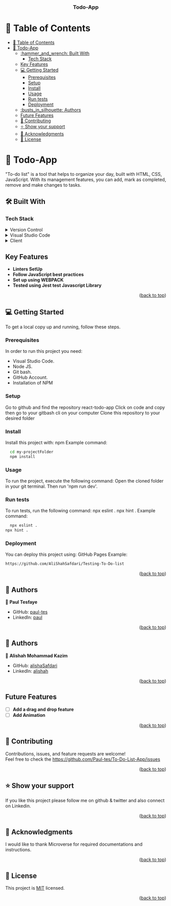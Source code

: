 <a name="readme-top"></a>

<div align="center">

  <h3><b>Todo-App</b></h3>

</div>

<!-- TABLE OF CONTENTS -->

# 📗 Table of Contents

- [📗 Table of Contents](#-table-of-contents)
- [📖 Todo-App ](#-todo-app-)
  - [:hammer\_and\_wrench: Built With ](#hammer_and_wrench-built-with-)
    - [Tech Stack ](#tech-stack-)
  - [Key Features ](#key-features-)
  - [💻 Getting Started ](#-getting-started-)
    - [Prerequisites](#prerequisites)
    - [Setup](#setup)
    - [Install](#install)
    - [Usage](#usage)
    - [Run tests](#run-tests)
    - [Deployment](#deployment)
  - [:busts\_in\_silhouette: Authors ](#busts_in_silhouette-authors-)
  - [Future Features ](#future-features-)
  - [🤝 Contributing ](#-contributing-)
  - [⭐️ Show your support ](#️-show-your-support-)
  - [🙏 Acknowledgments ](#-acknowledgments-)
  - [📝 License ](#-license-)

<!-- PROJECT DESCRIPTION -->

# 📖 Todo-App <a name="about-project"></a>

"To-do list" is a tool that helps to organize your day, built with HTML, CSS, JavaScript. With its management features, you can add, mark as completed, remove and make changes to tasks.

## :hammer_and_wrench: Built With <a name="built-with"></a>

### Tech Stack <a name="tech-stack"></a>
<details>
  <summary>Version Control</summary>
  <ul>
    <li><a href="https://github.com/">Git Hub</a></li>
  </ul>
</details>
<details>
  <summary>Visual Studio Code</summary>
  <ul>
    <li><a href="https://code.visualstudio.com">Visual Studio Code</a></li>
  </ul>
</details>
<details>
  <summary>Client</summary>
  <ul>
    <li><a href="https://react.dev/">HTML</a></li>
    <li><a href="https://react.dev/">CSS</a></li>
    <li><a href="https://react.dev/">JAVASCRIPT</a></li>
</details>

<!-- Features -->

## Key Features <a name="key-features"></a>

- **Linters SetUp**
- **Follow JavaScript best practices**
- **Set up using WEBPACK**
- **Tested using Jest test Javascript Library**

<p align="right">(<a href="#readme-top">back to top</a>)</p>

<!-- GETTING STARTED -->

## 💻 Getting Started <a name="getting-started"></a>

To get a local copy up and running, follow these steps.

### Prerequisites

In order to run this project you need:
- Visual Studio Code.
- Node JS.
- Git bash.
- GitHub Account.
- Installation of NPM

<!--
Example command:
```sh
 gem install rails
```
 -->
### Setup

Go to github and find the repository react-todo-app
Click on code and copy then go to your gitbash cli on your computer Clone this repository to your desired folder

<!--
Example commands:

```sh
  cd my-folder
  git clone git@github.com:rosemutai/math-magicians.git
```
--->
### Install
Install this project with:
npm
Example command:
```sh
  cd my-projectFolder
  npm install
```
### Usage
To run the project, execute the following command:
Open the cloned folder in your git terminal. Then run 'npm run dev'.

### Run tests
To run tests, run the following command:
npx eslint .
npx hint .
Example command:
```sh
  npx eslint .
npx hint .
```
### Deployment
You can deploy this project using:
GitHub Pages
Example:
```sh
https://github.com/AliShahSafdari/Testing-To-Do-list
```
<p align="right">(<a href="#readme-top">back to top</a>)</p>

## :busts_in_silhouette: Authors <a name="authors"></a>
:bust_in_silhouette: **Paul Tesfaye**
- GitHub: [paul-tes](https://github.com/Paul-tes)
- LinkedIn: [paul](https://www.linkedin.com/in/paul-tesfaye-687820215/)
<p align="right">(<a href="#readme-top">back to top</a>)</p>


## :busts_in_silhouette: Authors <a name="authors"></a>
:bust_in_silhouette: **Alishah Mohammad Kazim**
- GitHub: [alishaSafdari](https://github.com/AliShahSafdari)
- LinkedIn: [alishah](https://www.linkedin.com/in/ali-shah-safdari-010541215/)
<p align="right">(<a href="#readme-top">back to top</a>)</p>

<!-- FUTURE FEATURES -->
## Future Features <a name="future-features"></a>

- [ ] **Add a drag and drop feature**<br/>
- [ ] **Add Animation**<br/>

<p align="right">(<a href="#readme-top">back to top</a>)</p>

<!-- CONTRIBUTING -->
## 🤝 Contributing <a name="contributing"></a>
Contributions, issues, and feature requests are welcome!<br/>
Feel free to check the https://github.com/Paul-tes/To-Do-List-App/issues
<p align="right">(<a href="#readme-top">back to top</a>)</p>

<!-- SUPPORT -->
## ⭐️ Show your support <a name="support"></a>
If you like this project please follow me on github & twitter and also connect on Linkedin.
<p align="right">(<a href="#readme-top">back to top</a>)</p>

<!-- ACKNOWLEDGEMENTS -->
## 🙏 Acknowledgments <a name="acknowledgements"></a>
I would like to thank Microverse for required documentations and instructions.
<p align="right">(<a href="#readme-top">back to top</a>)</p>

<!-- LICENSE -->
## 📝 License <a name="license"></a>

This project is [MIT](https://github.com/Paul-tes/To-Do-List-App/blob/main/LICENSE) licensed.


<p align="right">(<a href="#readme-top">back to top</a>)</p>
